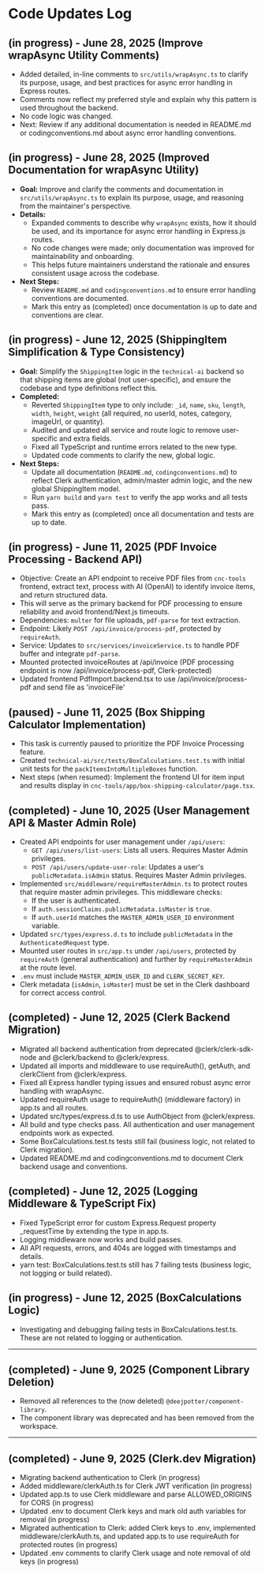 # Code Updates Log

## (in progress) - June 28, 2025 (Improve wrapAsync Utility Comments)

- Added detailed, in-line comments to `src/utils/wrapAsync.ts` to clarify its purpose, usage, and best practices for async error handling in Express routes.
- Comments now reflect my preferred style and explain why this pattern is used throughout the backend.
- No code logic was changed.
- Next: Review if any additional documentation is needed in README.md or codingconventions.md about async error handling conventions.

## (in progress) - June 28, 2025 (Improved Documentation for wrapAsync Utility)

- **Goal:** Improve and clarify the comments and documentation in `src/utils/wrapAsync.ts` to explain its purpose, usage, and reasoning from the maintainer's perspective.
- **Details:**
  - Expanded comments to describe why `wrapAsync` exists, how it should be used, and its importance for async error handling in Express.js routes.
  - No code changes were made; only documentation was improved for maintainability and onboarding.
  - This helps future maintainers understand the rationale and ensures consistent usage across the codebase.
- **Next Steps:**
  - Review `README.md` and `codingconventions.md` to ensure error handling conventions are documented.
  - Mark this entry as (completed) once documentation is up to date and conventions are clear.

## (in progress) - June 12, 2025 (ShippingItem Simplification & Type Consistency)

- **Goal:** Simplify the `ShippingItem` logic in the `technical-ai` backend so that shipping items are global (not user-specific), and ensure the codebase and type definitions reflect this.
- **Completed:**
  - Reverted `ShippingItem` type to only include: `_id`, `name`, `sku`, `length`, `width`, `height`, `weight` (all required, no userId, notes, category, imageUrl, or quantity).
  - Audited and updated all service and route logic to remove user-specific and extra fields.
  - Fixed all TypeScript and runtime errors related to the new type.
  - Updated code comments to clarify the new, global logic.
- **Next Steps:**
  - Update all documentation (`README.md`, `codingconventions.md`) to reflect Clerk authentication, admin/master admin logic, and the new global ShippingItem model.
  - Run `yarn build` and `yarn test` to verify the app works and all tests pass.
  - Mark this entry as (completed) once all documentation and tests are up to date.

## (in progress) - June 11, 2025 (PDF Invoice Processing - Backend API)

- Objective: Create an API endpoint to receive PDF files from `cnc-tools` frontend, extract text, process with AI (OpenAI) to identify invoice items, and return structured data.
- This will serve as the primary backend for PDF processing to ensure reliability and avoid frontend/Next.js timeouts.
- Dependencies: `multer` for file uploads, `pdf-parse` for text extraction.
- Endpoint: Likely `POST /api/invoice/process-pdf`, protected by `requireAuth`.
- Service: Updates to `src/services/invoiceService.ts` to handle PDF buffer and integrate `pdf-parse`.
- Mounted protected invoiceRoutes at /api/invoice (PDF processing endpoint is now /api/invoice/process-pdf, Clerk-protected)
- Updated frontend PdfImport.backend.tsx to use /api/invoice/process-pdf and send file as 'invoiceFile'

## (paused) - June 11, 2025 (Box Shipping Calculator Implementation)

- This task is currently paused to prioritize the PDF Invoice Processing feature.
- Created `technical-ai/src/tests/BoxCalculations.test.ts` with initial unit tests for the `packItemsIntoMultipleBoxes` function.
- Next steps (when resumed): Implement the frontend UI for item input and results display in `cnc-tools/app/box-shipping-calculator/page.tsx`.

## (completed) - June 10, 2025 (User Management API & Master Admin Role)

- Created API endpoints for user management under `/api/users`:
  - `GET /api/users/list-users`: Lists all users. Requires Master Admin privileges.
  - `POST /api/users/update-user-role`: Updates a user's `publicMetadata.isAdmin` status. Requires Master Admin privileges.
- Implemented `src/middleware/requireMasterAdmin.ts` to protect routes that require master admin privileges. This middleware checks:
  - If the user is authenticated.
  - If `auth.sessionClaims.publicMetadata.isMaster` is `true`.
  - If `auth.userId` matches the `MASTER_ADMIN_USER_ID` environment variable.
- Updated `src/types/express.d.ts` to include `publicMetadata` in the `AuthenticatedRequest` type.
- Mounted user routes in `src/app.ts` under `/api/users`, protected by `requireAuth` (general authentication) and further by `requireMasterAdmin` at the route level.
- `.env` must include `MASTER_ADMIN_USER_ID` and `CLERK_SECRET_KEY`.
- Clerk metadata (`isAdmin`, `isMaster`) must be set in the Clerk dashboard for correct access control.

## (completed) - June 12, 2025 (Clerk Backend Migration)

- Migrated all backend authentication from deprecated @clerk/clerk-sdk-node and @clerk/backend to @clerk/express.
- Updated all imports and middleware to use requireAuth(), getAuth, and clerkClient from @clerk/express.
- Fixed all Express handler typing issues and ensured robust async error handling with wrapAsync.
- Updated requireAuth usage to requireAuth() (middleware factory) in app.ts and all routes.
- Updated src/types/express.d.ts to use AuthObject from @clerk/express.
- All build and type checks pass. All authentication and user management endpoints work as expected.
- Some BoxCalculations.test.ts tests still fail (business logic, not related to Clerk migration).
- Updated README.md and codingconventions.md to document Clerk backend usage and conventions.

## (completed) - June 12, 2025 (Logging Middleware & TypeScript Fix)

- Fixed TypeScript error for custom Express.Request property _requestTime by extending the type in app.ts.
- Logging middleware now works and build passes.
- All API requests, errors, and 404s are logged with timestamps and details.
- yarn test: BoxCalculations.test.ts still has 7 failing tests (business logic, not logging or build related).

## (in progress) - June 12, 2025 (BoxCalculations Logic)

- Investigating and debugging failing tests in BoxCalculations.test.ts. These are not related to logging or authentication.

---

## (completed) - June 9, 2025 (Component Library Deletion)

- Removed all references to the (now deleted) `@deejpotter/component-library`.
- The component library was deprecated and has been removed from the workspace.

---

## (completed) - June 9, 2025 (Clerk.dev Migration)

- Migrating backend authentication to Clerk (in progress)
- Added middleware/clerkAuth.ts for Clerk JWT verification (in progress)
- Updated app.ts to use Clerk middleware and parse ALLOWED_ORIGINS for CORS (in progress)
- Updated .env to document Clerk keys and mark old auth variables for removal (in progress)
- Migrated authentication to Clerk: added Clerk keys to .env, implemented middleware/clerkAuth.ts, and updated app.ts to use requireAuth for protected routes (in progress)
- Updated .env comments to clarify Clerk usage and note removal of old keys (in progress)
